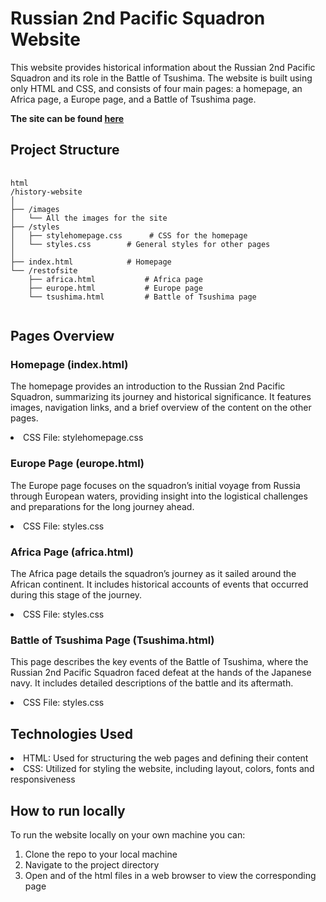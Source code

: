 # Russian 2nd Pacific Squadron Website

This website provides historical information about the Russian 2nd Pacific Squadron and its role in the Battle of Tsushima. The website is built using only HTML and CSS, and consists of four main pages: a homepage, an Africa page, a Europe page, and a Battle of Tsushima page.
<p><b>The site can be found <a href="https://kelv48.github.io/2nd-Russian-Pacific-Squadron-Website/" target="_blank">here</a></b></p>

## Project Structure

<pre>
    <code>
html
/history-website
│
├── /images
│   └── All the images for the site
├── /styles
│   ├── stylehomepage.css      # CSS for the homepage
│   └── styles.css        # General styles for other pages
│
├── index.html            # Homepage
└── /restofsite
    ├── africa.html           # Africa page
    ├── europe.html           # Europe page
    └── tsushima.html         # Battle of Tsushima page
    </code>
</pre>


## Pages Overview

### Homepage (index.html)
The homepage provides an introduction to the Russian 2nd Pacific Squadron,
summarizing its journey and historical significance. It features images,
navigation links, and a brief overview of the content on the other pages.
<li>CSS File: stylehomepage.css</li>

### Europe Page (europe.html)
The Europe page focuses on the squadron’s initial voyage from Russia through European waters, 
providing insight into the logistical challenges and preparations for the long journey ahead.
<li>CSS File: styles.css</li>

### Africa Page (africa.html)
The Africa page details the squadron’s journey as it sailed around the African continent. 
It includes historical accounts of events that occurred during this stage of the journey.
<li>CSS File: styles.css</li>

### Battle of Tsushima Page (Tsushima.html)
This page describes the key events of the Battle of Tsushima, 
where the Russian 2nd Pacific Squadron faced defeat at the hands of the Japanese navy. 
It includes detailed descriptions of the battle and its aftermath.
<li>CSS File: styles.css</li>

## Technologies Used
<li>HTML: Used for structuring the web pages and defining their content</li>
<li>CSS: Utilized for styling the website, including layout, colors, fonts and responsiveness</li>

## How to run locally
To run the website locally on your own machine you can:
<ol>
  <li>Clone the repo to your local machine</li>
  <li>Navigate to the project directory</li>
  <li>Open and of the html files in a web browser to view the corresponding page</li>
</ol>

